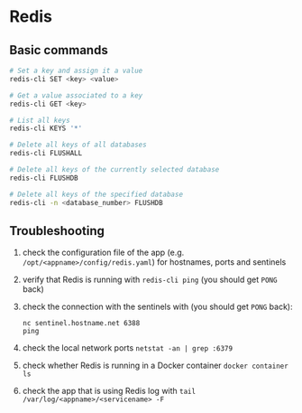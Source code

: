 # Redis

## Basic commands

```sh
# Set a key and assign it a value
redis-cli SET <key> <value>

# Get a value associated to a key
redis-cli GET <key>

# List all keys
redis-cli KEYS '*'

# Delete all keys of all databases
redis-cli FLUSHALL

# Delete all keys of the currently selected database
redis-cli FLUSHDB

# Delete all keys of the specified database
redis-cli -n <database_number> FLUSHDB
```

## Troubleshooting

1. check the configuration file of the app (e.g. `/opt/<appname>/config/redis.yaml`) for hostnames, ports and sentinels

1. verify that Redis is running with `redis-cli ping` (you should get `PONG` back)

1. check the connection with the sentinels with (you should get `PONG` back):

   ```
   nc sentinel.hostname.net 6388
   ping
   ```

1. check the local network ports `netstat -an | grep :6379`

1. check whether Redis is running in a Docker container `docker container ls`

1. check the app that is using Redis log with `tail /var/log/<appname>/<servicename> -F`

